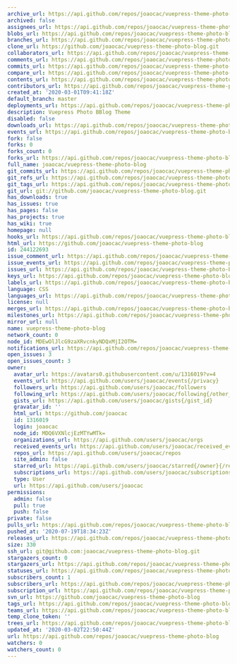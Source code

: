 ```yaml
---
archive_url: https://api.github.com/repos/joaocac/vuepress-theme-photo-blog/{archive_format}{/ref}
archived: false
assignees_url: https://api.github.com/repos/joaocac/vuepress-theme-photo-blog/assignees{/user}
blobs_url: https://api.github.com/repos/joaocac/vuepress-theme-photo-blog/git/blobs{/sha}
branches_url: https://api.github.com/repos/joaocac/vuepress-theme-photo-blog/branches{/branch}
clone_url: https://github.com/joaocac/vuepress-theme-photo-blog.git
collaborators_url: https://api.github.com/repos/joaocac/vuepress-theme-photo-blog/collaborators{/collaborator}
comments_url: https://api.github.com/repos/joaocac/vuepress-theme-photo-blog/comments{/number}
commits_url: https://api.github.com/repos/joaocac/vuepress-theme-photo-blog/commits{/sha}
compare_url: https://api.github.com/repos/joaocac/vuepress-theme-photo-blog/compare/{base}...{head}
contents_url: https://api.github.com/repos/joaocac/vuepress-theme-photo-blog/contents/{+path}
contributors_url: https://api.github.com/repos/joaocac/vuepress-theme-photo-blog/contributors
created_at: '2020-03-01T09:41:18Z'
default_branch: master
deployments_url: https://api.github.com/repos/joaocac/vuepress-theme-photo-blog/deployments
description: Vuepress Photo BBlog Theme
disabled: false
downloads_url: https://api.github.com/repos/joaocac/vuepress-theme-photo-blog/downloads
events_url: https://api.github.com/repos/joaocac/vuepress-theme-photo-blog/events
fork: false
forks: 0
forks_count: 0
forks_url: https://api.github.com/repos/joaocac/vuepress-theme-photo-blog/forks
full_name: joaocac/vuepress-theme-photo-blog
git_commits_url: https://api.github.com/repos/joaocac/vuepress-theme-photo-blog/git/commits{/sha}
git_refs_url: https://api.github.com/repos/joaocac/vuepress-theme-photo-blog/git/refs{/sha}
git_tags_url: https://api.github.com/repos/joaocac/vuepress-theme-photo-blog/git/tags{/sha}
git_url: git://github.com/joaocac/vuepress-theme-photo-blog.git
has_downloads: true
has_issues: true
has_pages: false
has_projects: true
has_wiki: true
homepage: null
hooks_url: https://api.github.com/repos/joaocac/vuepress-theme-photo-blog/hooks
html_url: https://github.com/joaocac/vuepress-theme-photo-blog
id: 244122693
issue_comment_url: https://api.github.com/repos/joaocac/vuepress-theme-photo-blog/issues/comments{/number}
issue_events_url: https://api.github.com/repos/joaocac/vuepress-theme-photo-blog/issues/events{/number}
issues_url: https://api.github.com/repos/joaocac/vuepress-theme-photo-blog/issues{/number}
keys_url: https://api.github.com/repos/joaocac/vuepress-theme-photo-blog/keys{/key_id}
labels_url: https://api.github.com/repos/joaocac/vuepress-theme-photo-blog/labels{/name}
language: CSS
languages_url: https://api.github.com/repos/joaocac/vuepress-theme-photo-blog/languages
license: null
merges_url: https://api.github.com/repos/joaocac/vuepress-theme-photo-blog/merges
milestones_url: https://api.github.com/repos/joaocac/vuepress-theme-photo-blog/milestones{/number}
mirror_url: null
name: vuepress-theme-photo-blog
network_count: 0
node_id: MDEwOlJlcG9zaXRvcnkyNDQxMjI2OTM=
notifications_url: https://api.github.com/repos/joaocac/vuepress-theme-photo-blog/notifications{?since,all,participating}
open_issues: 3
open_issues_count: 3
owner:
  avatar_url: https://avatars0.githubusercontent.com/u/1316019?v=4
  events_url: https://api.github.com/users/joaocac/events{/privacy}
  followers_url: https://api.github.com/users/joaocac/followers
  following_url: https://api.github.com/users/joaocac/following{/other_user}
  gists_url: https://api.github.com/users/joaocac/gists{/gist_id}
  gravatar_id: ''
  html_url: https://github.com/joaocac
  id: 1316019
  login: joaocac
  node_id: MDQ6VXNlcjEzMTYwMTk=
  organizations_url: https://api.github.com/users/joaocac/orgs
  received_events_url: https://api.github.com/users/joaocac/received_events
  repos_url: https://api.github.com/users/joaocac/repos
  site_admin: false
  starred_url: https://api.github.com/users/joaocac/starred{/owner}{/repo}
  subscriptions_url: https://api.github.com/users/joaocac/subscriptions
  type: User
  url: https://api.github.com/users/joaocac
permissions:
  admin: false
  pull: true
  push: false
private: false
pulls_url: https://api.github.com/repos/joaocac/vuepress-theme-photo-blog/pulls{/number}
pushed_at: '2020-07-19T18:34:23Z'
releases_url: https://api.github.com/repos/joaocac/vuepress-theme-photo-blog/releases{/id}
size: 330
ssh_url: git@github.com:joaocac/vuepress-theme-photo-blog.git
stargazers_count: 0
stargazers_url: https://api.github.com/repos/joaocac/vuepress-theme-photo-blog/stargazers
statuses_url: https://api.github.com/repos/joaocac/vuepress-theme-photo-blog/statuses/{sha}
subscribers_count: 1
subscribers_url: https://api.github.com/repos/joaocac/vuepress-theme-photo-blog/subscribers
subscription_url: https://api.github.com/repos/joaocac/vuepress-theme-photo-blog/subscription
svn_url: https://github.com/joaocac/vuepress-theme-photo-blog
tags_url: https://api.github.com/repos/joaocac/vuepress-theme-photo-blog/tags
teams_url: https://api.github.com/repos/joaocac/vuepress-theme-photo-blog/teams
temp_clone_token: ''
trees_url: https://api.github.com/repos/joaocac/vuepress-theme-photo-blog/git/trees{/sha}
updated_at: '2020-03-02T22:50:44Z'
url: https://api.github.com/repos/joaocac/vuepress-theme-photo-blog
watchers: 0
watchers_count: 0
---
```


